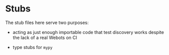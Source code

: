 # Stubs

The stub files here serve two purposes:

- acting as just enough importable code that test discovery works despite the
  lack of a real Webots on CI

- type stubs for `mypy`
